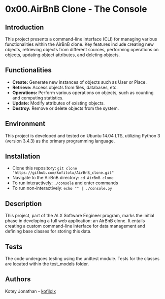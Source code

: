 # 0x00.AirBnB Clone - The Console

## Introduction

This project presents a command-line interface (CLI) for managing various functionalities within the AirBnB clone. 
Key features include creating new objects, retrieving objects from different sources, performing operations on objects, 
updating object attributes, and deleting objects.

## Functionalities

- **Create:** Generate new instances of objects such as User or Place.
- **Retrieve:** Access objects from files, databases, etc.
- **Operations:** Perform various operations on objects, such as counting and computing statistics.
- **Update:** Modify attributes of existing objects.
- **Destroy:** Remove or delete objects from the system.

## Environment

This project is developed and tested on Ubuntu 14.04 LTS, utilizing Python 3 (version 3.4.3) as the primary programming language.

## Installation

- Clone this repository: `git clone "https://github.com/kofilolx/AirBnB_clone.git"`
- Navigate to the AirBnB directory: `cd AirBnB_clone`
- To run interactively: `./console` and enter commands
- To run non-interactively: `echo "" | ./console.py`

## Description

This project, part of the ALX Software Engineer program, marks the initial phase in developing a full web application: an AirBnB clone. 
It entails creating a custom command-line interface for data management and defining base classes for storing this data.

## Tests

The code undergoes testing using the unittest module. 
Tests for the classes are located within the test_models folder.

## Authors

Kotey Jonathan - [kofilolx](linkedin.com/jnkotey)
